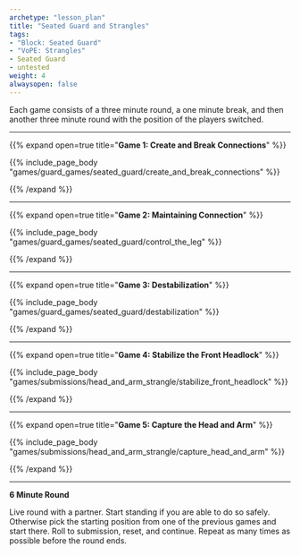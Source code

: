 ```yaml
--- 
archetype: "lesson_plan" 
title: "Seated Guard and Strangles"
tags: 
- "Block: Seated Guard"
- "VoPE: Strangles"
- Seated Guard
- untested
weight: 4
alwaysopen: false 
---
```



Each game consists of a three minute round, a one minute break, and then another three minute round with the position of the players switched. 

---
{{% expand open=true title="**Game 1: Create and Break Connections**" %}}

{{% include_page_body "games/guard_games/seated_guard/create_and_break_connections" %}}

{{% /expand %}}

---
{{% expand open=true title="**Game 2: Maintaining Connection**" %}}

{{% include_page_body "games/guard_games/seated_guard/control_the_leg" %}}

{{% /expand %}}

---
{{% expand open=true title="**Game 3: Destabilization**" %}}

{{% include_page_body "games/guard_games/seated_guard/destabilization" %}}

{{% /expand %}}

---
{{% expand open=true title="**Game 4: Stabilize the Front Headlock**" %}}

{{% include_page_body "games/submissions/head_and_arm_strangle/stabilize_front_headlock" %}}

{{% /expand %}}

---
{{% expand open=true title="**Game 5: Capture the Head and Arm**" %}}


{{% include_page_body "games/submissions/head_and_arm_strangle/capture_head_and_arm" %}}

{{% /expand %}}

---
**6 Minute Round**

Live round with a partner. Start standing if you are able to do so safely. Otherwise pick the starting position from one of the previous games and start there. Roll to submission, reset, and continue. Repeat as many times as possible before the round ends. 



